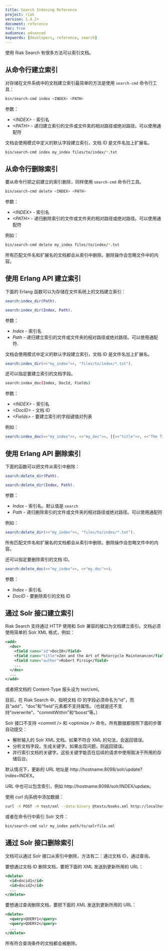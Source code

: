 ```yaml
---
title: Search Indexing Reference
project: riak
version: 1.4.2+
document: reference
toc: true
audience: advanced
keywords: [developers, reference, search]
---
```


使用 Riak Search 有很多方法可以索引文档。

## 从命令行建立索引

对存储在文件系统中的文档建立索引最简单的方法是使用 `search-cmd` 命令行工具：

```bash
bin/search-cmd index <INDEX> <PATH>
```

参数：

* *&lt;INDEX&gt;* - 索引名
* *&lt;PATH&gt;* - 递归建立索引的文件或文件夹的相对路径或绝对路径。可以使用通配符

文档会使用模式中定义的默认字段建立索引，文档 ID 是文件名加上扩展名。

```bash
bin/search-cmd index my_index files/to/index/*.txt
```

## 从命令行删除索引

要从命令行把之前建立的索引删除，同样使用 `search-cmd` 命令行工具。

```bash
bin/search-cmd delete <INDEX> <PATH>
```

参数：

* *&lt;INDEX&gt;* - 索引名
* *&lt;PATH&gt;* - 递归删除索引的文件或文件夹的相对路径或绝对路径。可以使用通配符

例如：

```bash
bin/search-cmd delete my_index files/to/index/*.txt
```

所有匹配文件名和扩展名的文档都会从索引中删除。删除操作会忽略文件中的内容。

## 使用 Erlang API 建立索引

下面的 Erlang 函数可以为存储在文件系统上的文档建立索引：

```erlang
search:index_dir(Path).

search:index_dir(Index, Path).
```

参数：

* *Index* - 索引名
* *Path* - 递归建立索引的文件或文件夹的相对路径或绝对路径。可以使用通配符.

文档会使用模式中定义的默认字段建立索引，文档 ID 是文件名加上扩展名。

```erlang
search:index_dir(<<"my_index">>, "files/to/index/*.txt").
```

还可以指定要建立索引的文档字段。

```bash
search:index_doc(Index, DocId, Fields)
```

参数：

* *&lt;INDEX>* - 索引名
* *&lt;DocID>* - 文档 ID
* *&lt;Fields>* - 要建立索引的字段键值对列表

例如：

```erlang
search:index_doc(<<"my_index">>, <<"my_doc">>, [{<<"title">>, <<"The Title">>}, {<<"content">>, <<"The Content">>}])
```

## 使用 Erlang API 删除索引

下面的函数可以把文件从索引中删除：

```erlang
search:delete_dir(Path).

search:delete_dir(Index, Path).
```

参数：

* *Index* - 索引名。默认值是 `search`
* *Path* - 递归删除索引的文件或文件夹的相对路径或绝对路径。可以使用通配符

例如：

```erlang
search:delete_dir(<<"my_index">>, "files/to/index/*.txt").
```

所有匹配文件名和扩展名的文档都会从索引中删除。删除操作会忽略文件中的内容。

还可以指定要删除索引的文档 ID。

```erlang
search:delete_doc(<<"my_index">>, <<"my_doc">>).
```

参数：

* *Index* - 索引名
* *DocID* - 要删除索引的文档 ID

## 通过 Solr 接口建立索引

Riak Search 支持通过 HTTP 使用和 Solr 兼容的接口为文档建立索引。文档必须使用简单的 Solr XML 格式，例如：

```xml
<add>
  <doc>
    <field name="id">DocID</field>
    <field name="title">Zen and the Art of Motorcycle Maintenance</field>
    <field name="author">Robert Pirsig</field>
    ...
  </doc>
  ...
</add>
```

或者把文档的 Content-Type 报头设为 text/xml。

目前，在 Riak Search 中，指明文档 ID 的字段必须命名为“id”，而且“add”、“doc”和“field”元素都不支持属性。（也就是还不支持“overwrite”、“commitWithin”和“boost”等。）

Solr 接口不支持  &lt;commit /&gt; 和 &lt;optimize /&gt; 命令。所有数据都按照下面的步骤自动提交：

* 解析输入的 Solr XML 文档。如果不符合 XML 的句法，会返回错误。
* 分析文档字段，生成关键字。如果出现问题，则返回错误。
* 并行索引文档的关键字。这些关键字能否在后续的请求中使用取决于所用的存储后台。

默认情况下，更新的 URL 地址是 http://hostname:8098/solr/update?index=INDEX。

URL 中也可以包含索引，例如 http://hostname:8098/solr/INDEX/update。

使用 curl 向系统中添加数据：

```bash
curl -X POST -H text/xml --data-binary @tests/books.xml http://localhost:8098/solr/books/update
```

或者在命令行中索引 Solr 文件：

```bash
bin/search-cmd solr my_index path/to/solrfile.xml
```

## 通过 Solr 接口删除索引

文档可以通过 Solr 接口从索引中删除，方法有二：通过文档 ID，通过查询。

要想通过文档 ID 删除文档，要把下面的 XML 发送到更新所用的 URL：

```xml
<delete>
  <id>docid1</id>
  <id>docid2</id>
  ...
</delete>
```

要想通过查询删除文档，要把下面的 XML 发送到更新所用的 URL：

```xml
<delete>
  <query>QUERY1</query>
  <query>QUERY2</query>
  ...
</delete>
```

所有符合查询条件的文档都会被删除。
